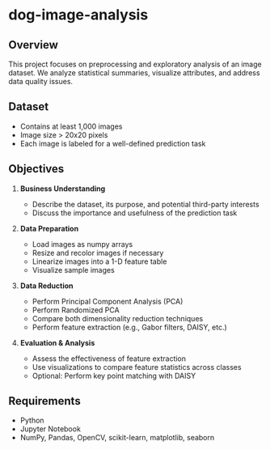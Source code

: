 # dog-image-analysis

## Overview  
This project focuses on preprocessing and exploratory analysis of an image dataset. We analyze statistical summaries, visualize attributes, and address data quality issues.  

## Dataset  
- Contains at least 1,000 images  
- Image size > 20x20 pixels  
- Each image is labeled for a well-defined prediction task  

## Objectives  
1. **Business Understanding**  
   - Describe the dataset, its purpose, and potential third-party interests  
   - Discuss the importance and usefulness of the prediction task  

2. **Data Preparation**  
   - Load images as numpy arrays  
   - Resize and recolor images if necessary  
   - Linearize images into a 1-D feature table  
   - Visualize sample images  

3. **Data Reduction**  
   - Perform Principal Component Analysis (PCA)  
   - Perform Randomized PCA  
   - Compare both dimensionality reduction techniques  
   - Perform feature extraction (e.g., Gabor filters, DAISY, etc.)  

4. **Evaluation & Analysis**  
   - Assess the effectiveness of feature extraction  
   - Use visualizations to compare feature statistics across classes  
   - Optional: Perform key point matching with DAISY  

## Requirements  
- Python  
- Jupyter Notebook  
- NumPy, Pandas, OpenCV, scikit-learn, matplotlib, seaborn  
